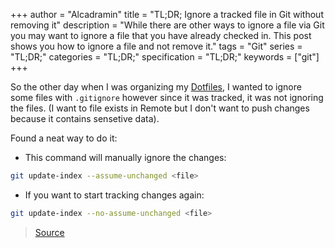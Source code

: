 +++
author = "Alcadramin"
title = "TL;DR; Ignore a tracked file in Git without removing it"
description = "While there are other ways to ignore a file via Git you may want to ignore a file that you have already checked in. This post shows you how to ignore a file and not remove it."
tags = "Git"
series = "TL;DR;"
categories = "TL;DR;"
specification = "TL;DR;"
keywords = ["git"]
+++

So the other day when I was organizing my [Dotfiles](https://github.com/Alcadramin/Dots), I wanted to ignore some files with `.gitignore` however since it was tracked, it was not ignoring the files. (I want to file exists in Remote but I don't want to push changes because it contains sensetive data).

Found a neat way to do it:

- This command will manually ignore the changes:

```bash
git update-index --assume-unchanged <file>
```

- If you want to start tracking changes again:

```bash
git update-index --no-assume-unchanged <file>
```

> [Source](https://superuser.com/a/1655712)
